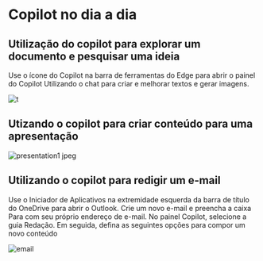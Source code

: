 # Copilot no dia a dia

## Utilização do copilot para explorar um documento e pesquisar uma ideia

Use o ícone do Copilot na barra de ferramentas do Edge para abrir o painel do Copilot
Utilizando o chat para criar e melhorar textos e gerar imagens.

![t](https://github.com/user-attachments/assets/baebc9de-0cec-446d-867b-b8ae537e9631)


## Utizando o copilot para criar conteúdo para uma apresentação

![presentation1 jpeg](https://github.com/user-attachments/assets/5c300982-0b7f-4249-ae93-451654250f05)


## Utilizando o copilot para redigir um e-mail

Use o Iniciador de Aplicativos na extremidade esquerda da barra de título do OneDrive para abrir o Outlook.
Crie um novo e-mail e preencha a caixa Para com seu próprio endereço de e-mail.
No painel Copilot, selecione a guia Redação. Em seguida, defina as seguintes opções para compor um novo conteúdo

![email](https://github.com/user-attachments/assets/c32cf292-81ba-4f95-ac3f-1c48e0895592)
